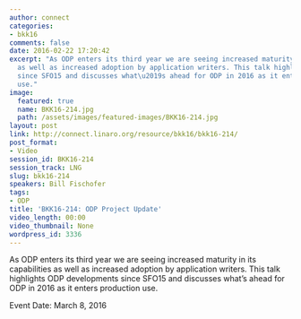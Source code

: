 ```yaml
---
author: connect
categories:
- bkk16
comments: false
date: 2016-02-22 17:20:42
excerpt: "As ODP enters its third year we are seeing increased maturity in its capabilities
  as well as increased adoption by application writers. This talk highlights ODP developments
  since SFO15 and discusses what\u2019s ahead for ODP in 2016 as it enters production
  use."
image:
  featured: true
  name: BKK16-214.jpg
  path: /assets/images/featured-images/BKK16-214.jpg
layout: post
link: http://connect.linaro.org/resource/bkk16/bkk16-214/
post_format:
- Video
session_id: BKK16-214
session_track: LNG
slug: bkk16-214
speakers: Bill Fischofer
tags:
- ODP
title: 'BKK16-214: ODP Project Update'
video_length: 00:00
video_thumbnail: None
wordpress_id: 3336
---
```


As ODP enters its third year we are seeing increased maturity in its capabilities as well as increased adoption by application writers. This talk highlights ODP developments since SFO15 and discusses what’s ahead for ODP in 2016 as it enters production use.

Event Date: March 8, 2016